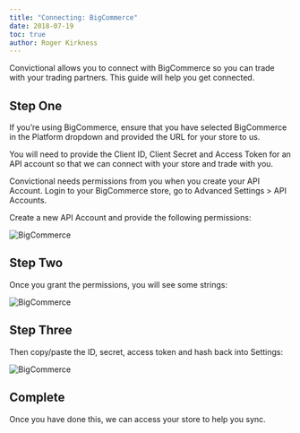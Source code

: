 ```yaml
---
title: "Connecting: BigCommerce"
date: 2018-07-19
toc: true
author: Roger Kirkness
---
```

Convictional allows you to connect with BigCommerce so you can trade with your trading partners. This guide will help you get connected.

## Step One

If you’re using BigCommerce, ensure that you have selected BigCommerce in the Platform dropdown and provided the URL for your store to us.

You will need to provide the Client ID, Client Secret and Access Token for an API account so that we can connect with your store and trade with you.

Convictional needs permissions from you when you create your API Account. Login to your BigCommerce store, go to Advanced Settings > API Accounts.

Create a new API Account and provide the following permissions:

![BigCommerce](https://github.com/rogerkirkness/convictional-help/blob/master/assets/images/big-1.png?raw=true)

## Step Two

Once you grant the permissions, you will see some strings:

![BigCommerce](https://github.com/rogerkirkness/convictional-help/blob/master/assets/images/big-2.png?raw=true)

## Step Three

Then copy/paste the ID, secret, access token and hash back into Settings:

![BigCommerce](https://github.com/rogerkirkness/convictional-help/blob/master/assets/images/big-3.png?raw=true)

## Complete

Once you have done this, we can access your store to help you sync.